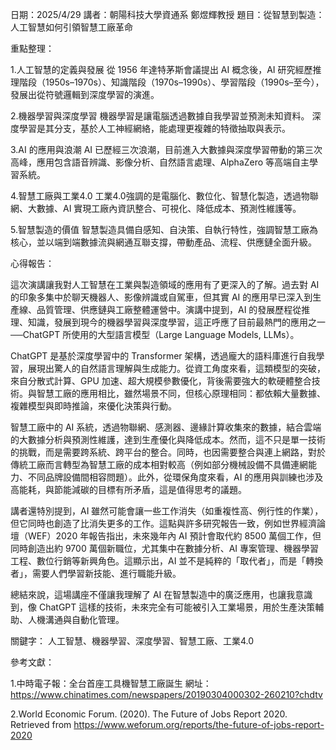 日期：2025/4/29  講者：朝陽科技大學資通系 鄭煜輝教授  題目：從智慧到製造：人工智慧如何引領智慧工廠革命

重點整理：

1.人工智慧的定義與發展
從 1956 年達特茅斯會議提出 AI 概念後，AI 研究經歷推理階段（1950s–1970s）、知識階段（1970s–1990s）、學習階段（1990s–至今），發展出從符號邏輯到深度學習的演進。

2.機器學習與深度學習
機器學習是讓電腦透過數據自我學習並預測未知資料。
深度學習是其分支，基於人工神經網絡，能處理更複雜的特徵抽取與表示。

3.AI 的應用與浪潮
AI 已歷經三次浪潮，目前進入大數據與深度學習帶動的第三次高峰，應用包含語音辨識、影像分析、自然語言處理、AlphaZero 等高端自主學習系統。

4.智慧工廠與工業4.0
工業4.0強調的是電腦化、數位化、智慧化製造，透過物聯網、大數據、AI 實現工廠內資訊整合、可視化、降低成本、預測性維護等。

5.智慧製造的價值
智慧製造具備自感知、自決策、自執行特性，強調智慧工廠為核心，並以端到端數據流與網通互聯支撐，帶動產品、流程、供應鏈全面升級。

心得報告：

這次演講讓我對人工智慧在工業與製造領域的應用有了更深入的了解。過去對 AI 的印象多集中於聊天機器人、影像辨識或自駕車，但其實 AI 的應用早已深入到生產線、品質管理、供應鏈與工廠整體運營中。演講中提到，AI 的發展歷程從推理、知識，發展到現今的機器學習與深度學習，這正呼應了目前最熱門的應用之一──ChatGPT 所使用的大型語言模型（Large Language Models, LLMs）。

ChatGPT 是基於深度學習中的 Transformer 架構，透過龐大的語料庫進行自我學習，展現出驚人的自然語言理解與生成能力。從資工角度來看，這類模型的突破，來自分散式計算、GPU 加速、超大規模參數優化，背後需要強大的軟硬體整合技術。與智慧工廠的應用相比，雖然場景不同，但核心原理相同：都依賴大量數據、複雜模型與即時推論，來優化決策與行動。

智慧工廠中的 AI 系統，透過物聯網、感測器、邊緣計算收集來的數據，結合雲端的大數據分析與預測性維護，達到生產優化與降低成本。然而，這不只是單一技術的挑戰，而是需要跨系統、跨平台的整合。同時，也因需要整合與連上網路，對於傳統工廠而言轉型為智慧工廠的成本相對較高（例如部分機械設備不具備連網能力、不同品牌設備間相容問題）。此外，從環保角度來看，AI 的應用與訓練也涉及高能耗，與節能減碳的目標有所矛盾，這是值得思考的議題。

講者還特別提到，AI 雖然可能會讓一些工作消失（如重複性高、例行性的作業），但它同時也創造了比消失更多的工作。這點與許多研究報告一致，例如世界經濟論壇（WEF）2020 年報告指出，未來幾年內 AI 預計會取代約 8500 萬個工作，但同時創造出約 9700 萬個新職位，尤其集中在數據分析、AI 專案管理、機器學習工程、數位行銷等新興角色。這顯示出，AI 並不是純粹的「取代者」，而是「轉換者」，需要人們學習新技能、進行職能升級。

總結來說，這場講座不僅讓我理解了 AI 在智慧製造中的廣泛應用，也讓我意識到，像 ChatGPT 這樣的技術，未來完全有可能被引入工業場景，用於生產決策輔助、人機溝通與自動化管理。

關鍵字：
人工智慧、機器學習、深度學習、智慧工廠、工業4.0

參考文獻：

1.中時電子報：全台首座工具機智慧工廠誕生 網址：https://www.chinatimes.com/newspapers/20190304000302-260210?chdtv

2.World Economic Forum. (2020). The Future of Jobs Report 2020. Retrieved from https://www.weforum.org/reports/the-future-of-jobs-report-2020
